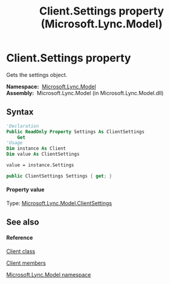 ﻿---
title: Client.Settings property  (Microsoft.Lync.Model)
TOCTitle: 'Settings property '
ms:assetid: P:Microsoft.Lync.Model.Client.Settings_DI_3_UC_OCS14MrefLyncWPF
ms:mtpsurl: https://msdn.microsoft.com/en-us/library/microsoft.lync.model.client.settings_di_3_uc_ocs14mreflyncwpf(v=office.15)
ms:contentKeyID: 48592903
ms.date: 07/28/2014
mtps_version: v=office.15
f1_keywords:
- Microsoft.Lync.Model.Client.Settings
dev_langs:
- CSharp
- JScript
- VB
- other
---

# Client.Settings property

Gets the settings object.

**Namespace:**  [Microsoft.Lync.Model](microsoft-lync-model-namespace_2.md)  
**Assembly:**  Microsoft.Lync.Model (in Microsoft.Lync.Model.dll)

## Syntax

``` vb
'Declaration
Public ReadOnly Property Settings As ClientSettings
    Get
'Usage
Dim instance As Client
Dim value As ClientSettings

value = instance.Settings
```

``` csharp
public ClientSettings Settings { get; }
```

#### Property value

Type: [Microsoft.Lync.Model.ClientSettings](clientsettings-class-microsoft-lync-model_2.md)  

## See also

#### Reference

[Client class](client-class-microsoft-lync-model_2.md)

[Client members](client-members-microsoft-lync-model_2.md)

[Microsoft.Lync.Model namespace](microsoft-lync-model-namespace_2.md)

